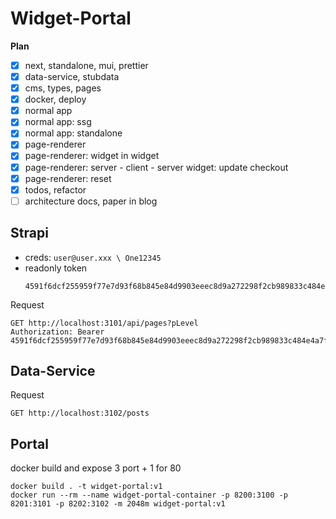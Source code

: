 # Widget-Portal

**Plan**

* [x] next, standalone, mui, prettier
* [x] data-service, stubdata
* [x] cms, types, pages
* [x] docker, deploy
* [x] normal app
* [x] normal app: ssg
* [x] normal app: standalone 
* [x] page-renderer
* [x] page-renderer: widget in widget
* [x] page-renderer: server - client - server widget: update checkout
* [x] page-renderer: reset
* [x] todos, refactor
* [ ] architecture docs, paper in blog

## Strapi

* creds: `user@user.xxx \ One12345`
* readonly token
  ```
  4591f6dcf255959f77e7d93f68b845e84d9903eeec8d9a272298f2cb989833c484e4a7f0daa43c7ea86e95a60a290acefb7d555c4e170775fb16ee58e6ea8d513e1139f8dc401dfea410bf751df2ef9a6e9d482d3a7377833386756e3ea15f0622dd6faeaad11806bc0b7d2c7f0ef73a117ae4707709d750cdf00f093ef82a43
  ```

Request

```
GET http://localhost:3101/api/pages?pLevel
Authorization: Bearer 4591f6dcf255959f77e7d93f68b845e84d9903eeec8d9a272298f2cb989833c484e4a7f0daa43c7ea86e95a60a290acefb7d555c4e170775fb16ee58e6ea8d513e1139f8dc401dfea410bf751df2ef9a6e9d482d3a7377833386756e3ea15f0622dd6faeaad11806bc0b7d2c7f0ef73a117ae4707709d750cdf00f093ef82a43
```

## Data-Service

Request

```
GET http://localhost:3102/posts
```

## Portal

docker build and expose 3 port + 1 for 80

```
docker build . -t widget-portal:v1
docker run --rm --name widget-portal-container -p 8200:3100 -p 8201:3101 -p 8202:3102 -m 2048m widget-portal:v1
```